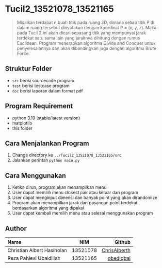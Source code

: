 # Tucil2_13521078_13521165
> Misalkan terdapat n buah titik pada ruang 3D, dimana setiap titik P di dalam ruang tersebut dinyatakan dengan koordinat P = (x, y, z). Maka pada Tucil 2 ini akan dicari sepasang titik yang mempunyai jarak terdekat satu sama lain yang jaraknya dihitung dengan rumus Euclidean. Program menerapkan algoritma Divide and Conquer untuk penyelesaiannya dan akan dibandingkan juga dengan algoritma Brute Force.

## Struktur Folder
- `src` berisi sourcecode program
- `test` berisi testcase program
- `doc` berisi laporan dalam format pdf

## Program Requirement
- python 3.10 (stable/latest version)
- matplotlib
- this folder

## Cara Menjalankan Program
1. Change directory ke `../Tucil2_13521078_13521165/src`
2. Jalankan perintah `python main.py`

## Cara Menggunakan
1. Ketika dirun, program akan menampilkan menu
2. User dapat memilih menu closest pair atau keluar dari program
3. User dapat menginput dimensi dan banyak point yang akan dirandomize
4. Program akan menampilkan jarak dan pasangan point terdekat berdasarkan algoritma yang dipakai
5. User dapat kembali memilih menu atau selesai menggunakan program

## Author
| Name         | NIM            | Github |
| :---         |     :---:      |          ---: |
| Christian Albert Hasiholan  | 13521078     |[ChrisAlberth](https://github.com/ChrisAlberth) |
| Reza Pahlevi Ubaidillah  | 13521165     |[obediqbal](https://github.com/obediqbal) |
